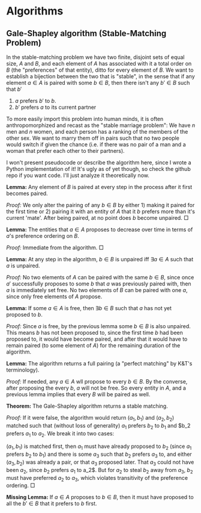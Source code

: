 # Algorithms

## Gale-Shapley algorithm (Stable-Matching Problem)
In the stable-matching problem we have two finite, disjoint sets of equal size, $A$ and $B$, and each element of $A$ has associated with it a total order on $B$ (the "preferences" of that entity), ditto for every element of $B$. We want to establish a bijection between the two that is "stable", in the sense that if any element $a \in A$ is paired with some $b \in B$, then there isn't any $b' \in B$ such that $b'$

 1. $a$ prefers $b'$ to $b$.
 2. $b'$ prefers $a$ to its current partner

To more easily import this problem into human minds, it is often anthropomorphized and recast as the "stable marriage problem": We have $n$ men and $n$ women, and each person has a ranking of the members of the other sex. We want to marry them off in pairs such that no two people would switch if given the chance (i.e. if there was no pair of a man and a woman that prefer each other to their partners).

I won't present pseudocode or describe the algorithm here, since I wrote a Python implementation of it! It's ugly as of yet though, so check the github repo if you want code. I'll just analyze it theoretically now.

**Lemma:** Any element of $B$ is paired at every step in the process after it first becomes paired.

*Proof:* We only alter the pairing of any $b \in B$ by either 1) making it paired for the first time or 2) pairing it with an entity of $A$ that it $b$ prefers more than it's current 'mate'. After being paired, at no point does $b$ become unpaired. $\Box$

**Lemma:** The entities that $a \in A$ proposes to decrease over time in terms of $a$'s preference ordering on $B$.

*Proof:* Immediate from the algorithm. $\Box$

**Lemma:** At any step in the algorithm, $b \in B$ is unpaired iff $\exists a \in A$ such that $a$ is unpaired.

*Proof:* No two elements of $A$ can be paired with the same $b \in B$, since once $a'$ successfully proposes to some $b$ that $a$ was previously paired with, then $a$ is immediately set free. No two elements of $B$ can be paired with one $a$, since only free elements of $A$ propose.

**Lemma:** If some $a \in A$ is free, then $\exists b \in B$ such that $a$ has not yet proposed to $b$.

*Proof:* Since $a$ is free, by the previous lemma some $b \in B$ is also unpaired. This means $b$ has not been proposed to, since the first time $b$ had been proposed to, it would have become paired, and after that it would have to remain paired (to some element of $A$) for the remaining duration of the algorithm.

**Lemma:** The algorithm returns a full pairing (a "perfect matching" by K&T's terminology).

*Proof:* If needed, any $a \in A$ wll propose to every $b \in B$. By the converse, after proposing the every $b$, $a$ will not be free. So every entity in $A$, and a previous lemma implies that every $B$ will be paired as well.


**Theorem:** The Gale-Shapley algorithm returns a stable matching.

*Proof:* If it were false, the algorithm would return $(a_1, b_1)$ and $(a_2, b_2)$ matched such that (without loss of generality) $a_1$ prefers $b_2$ to $b_1$ and $b_2 prefers $a_1$ to $a_2$. We break it into two cases:

$(a_1, b_1)$ is matched first, then $a_1$ must have already proposed to $b_2$ (since $a_1$ prefers $b_2$ to $b_1$) and there is some $a_3$ such that $b_2$ prefers $a_3$ to, and either $(a_3, b_2)$ was already a pair, or that $a_3$ proposed later. That $a_3$ could not have been $a_2$, since $b_2$ prefers $a_1$ to a_2$. But for $a_2$ to steal $b_2$ away from $a_3$, $b_2$ must have preferred $a_2$ to $a_3$, which violates transitivity of the preference ordering. $\Box$


**Missing Lemma:** If $a \in A$ proposes to $b \in B$, then it must have proposed to all the $b' \in B$ that it prefers to $b$ first.
